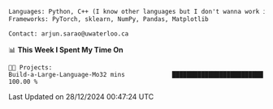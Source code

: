 ```txt
Languages: Python, C++ (I know other languages but I don't wanna work in em)
Frameworks: PyTorch, sklearn, NumPy, Pandas, Matplotlib

Contact: arjun.sarao@uwaterloo.ca
```

<!--START_SECTION:waka-->
📊 **This Week I Spent My Time On** 

```text
🐱‍💻 Projects: 
Build-a-Large-Language-Mo32 mins             █████████████████████████   100.00 % 
```


 Last Updated on 28/12/2024 00:47:24 UTC
<!--END_SECTION:waka-->
